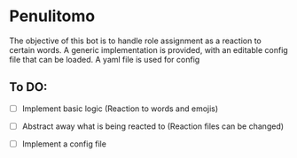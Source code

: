 # Penulitomo
The objective of this bot is to handle role assignment as a reaction to
certain words. 
A generic implementation is provided, with an editable config file that can be
loaded.
A yaml file is used for config

## To DO:
- [ ] Implement basic logic (Reaction to words and emojis)
- [ ] Abstract away what is being reacted to (Reaction files can be changed)
- [ ] Implement a config file


